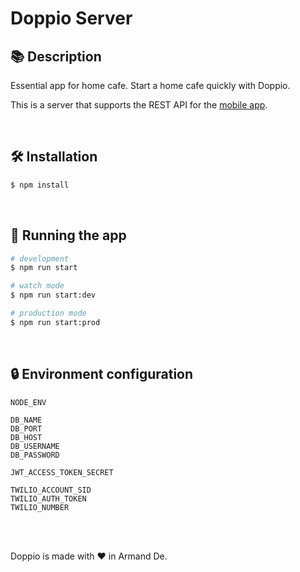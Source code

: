 # Doppio Server

## 📚 Description

Essential app for home cafe. Start a home cafe quickly with Doppio.

This is a server that supports the REST API for the [mobile app](https://github.com/Armand-De/MobileApp).

<br/>

## 🛠️ Installation

```bash
$ npm install
```

<br/>

## 🚀 Running the app

```bash
# development
$ npm run start

# watch mode
$ npm run start:dev

# production mode
$ npm run start:prod
```

<br/>

## 🔒 Environment configuration

```
NODE_ENV

DB_NAME
DB_PORT
DB_HOST
DB_USERNAME
DB_PASSWORD

JWT_ACCESS_TOKEN_SECRET

TWILIO_ACCOUNT_SID
TWILIO_AUTH_TOKEN
TWILIO_NUMBER
```


<br/><br/>

Doppio is made with ❤ in Armand De.
